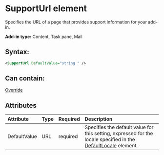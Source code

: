 
# SupportUrl element
Specifies the URL of a page that provides support information for your add-in.

 **Add-in type:** Content, Task pane, Mail


## Syntax:


```XML
<SupportUrl DefaultValue="string " />
```


## Can contain:

[Override](../reference/manifest/override-element.md)


## Attributes



|**Attribute**|**Type**|**Required**|**Description**|
|:-----|:-----|:-----|:-----|
|DefaultValue|URL|required|Specifies the default value for this setting, expressed for the locale specified in the [DefaultLocale](../reference/manifest/defaultlocale-element.md) element.|
